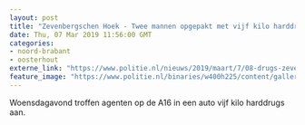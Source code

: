 ```yaml
---
layout: post
title: "Zevenbergschen Hoek - Twee mannen opgepakt met vijf kilo harddrugs"
date: Thu, 07 Mar 2019 11:56:00 GMT
categories: 
- noord-brabant 
- oosterhout 
externe_link: "https://www.politie.nl/nieuws/2019/maart/7/08-drugs-zevenbergschen-hoek.html"
feature_image: "https://www.politie.nl/binaries/w400h225/content/gallery/politie/nieuws/2019/maart/08-zw/2019-03-06_harddrugs.jpg"
---
```


Woensdagavond troffen agenten op de A16 in een auto vijf kilo harddrugs aan.
